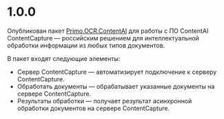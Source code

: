 # 1.0.0

Опубликован пакет [Primo.OCR.ContentAI](https://docs.primo-rpa.ru/primo-rpa/g_elements/el_extra/ocr-content-ai) для работы с ПО ContentAI ContentCapture — российским решением для интеллектуальной обработки информации из любых типов документов.

В пакет входят следующие элементы:
* Сервер ContentCapture — автоматизирует подключение к серверу ContentCapture.
* Обработать документы — обрабатывает указанные документы на сервере ContentCapture.
* Результаты обработки — получает результат асинхронной обработки документов на сервере ContentCapture.
